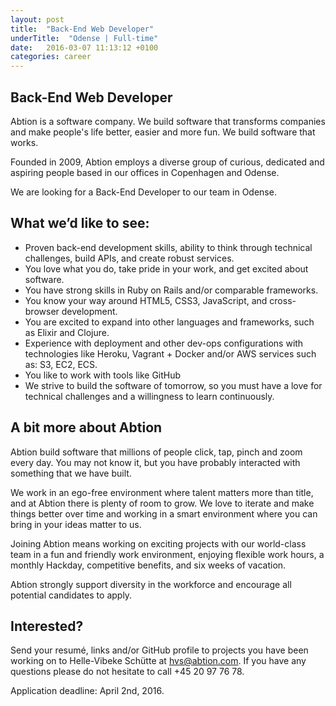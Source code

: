 ```yaml
---
layout: post
title:  "Back-End Web Developer"
underTitle:  "Odense | Full-time"
date:   2016-03-07 11:13:12 +0100
categories: career
---
```


## Back-End Web Developer

Abtion is a software company. We build software that transforms companies and make people's life better, easier and more fun. We build software that works. 

Founded in 2009, Abtion employs a diverse group of curious, dedicated and aspiring people based in our offices in Copenhagen and Odense.

We are looking for a Back-End Developer to our team in Odense.

## What we’d like to see:

- Proven back-end development skills, ability to think through technical challenges, build APIs, and create robust services.
- You love what you do, take pride in your work, and get excited about software.
- You have strong skills in Ruby on Rails and/or comparable frameworks.
- You know your way around HTML5, CSS3, JavaScript, and cross-browser development.
- You are excited to expand into other languages and frameworks, such as Elixir and Clojure.
- Experience with deployment and other dev-ops configurations with technologies like Heroku, Vagrant + Docker and/or AWS services such as: S3, EC2, ECS.
- You like to work with tools like GitHub
- We strive to build the software of tomorrow, so you must have a love for technical challenges and a willingness to learn continuously.


## A bit more about Abtion

Abtion build software that millions of people click, tap, pinch and zoom every day. You may not know it, but you have probably interacted with something that we have built.

We work in an ego-free environment where talent matters more than title, and at Abtion there is plenty of room to grow. We love to iterate and make things better over time and working in a smart environment where you can bring in your ideas matter to us. 

Joining Abtion means working on exciting projects with our world-class team in a fun and friendly work environment, enjoying flexible work hours, a monthly Hackday, competitive benefits, and six weeks of vacation.

Abtion strongly support diversity in the workforce and encourage all potential candidates to apply. 

<div class="splitter"></div>

## Interested?

Send your resumé, links and/or GitHub profile to projects you have been working on to Helle-Vibeke Schütte at hvs@abtion.com. If you have any questions please do not hesitate to call +45 20 97 76 78.

Application deadline: April 2nd, 2016.
